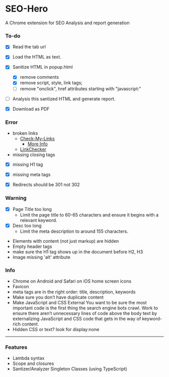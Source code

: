 # SEO-Hero
A Chrome extension for SEO Analysis and report generation


### To-do

- [x] Read the tab url
- [x] Load the HTML as text.
- [x] Sanitize HTML in popup.html
	- [x] remove comments
	- [x] remove script, style, link tags; 
	- [ ] remove "onclick", href attributes starting with "javascript:"
- [ ] Analysis this santized HTML and generate report.
- [x] Download as PDF


### Error

- broken links
	- [Check-My-Links](https://github.com/ocodia/Check-My-Links)
		- [More Info](https://moz.com/blog/check-my-links-chrome-extension-a-link-builders-dream)
	- [LinkChecker](https://github.com/WickyNilliams/LinkChecker)
- missing closing tags
- [x] missing H1 tag
- [x] missing meta tags
- [x] Redirects should be 301 not 302


### Warning

- [x] Page Title too long
	- Limit the page title to 60-65 characters and ensure it begins with a relevant keyword.
- [x] Desc too long
	- Limit the meta description to around 155 characters.
- Elements with content (not just markup) are hidden
- Empty header tags
- make sure the H1 tag shows up in the document before H2, H3 
- Image missing 'alt' attribute

### Info
- Chrome on Android and Safari on iOS home screen icons
- Favicon
- meta tags are in the right order: title, description, keywords
- Make sure you don’t have duplicate content
- Make JavaScript and CSS External
	You want to be sure the most important code is the first thing the search engine bots crawl. Work to ensure there aren’t unnecessary lines of code above the body text by externalizing JavaScript and CSS code that gets in the way of keyword-rich content.
- Hidden CSS or text?
	look for display:none

______________________

### Features

- Lambda syntax
- Scope and closures
- Santizer/Analyzer Singleton Classes (using TypeScript)
